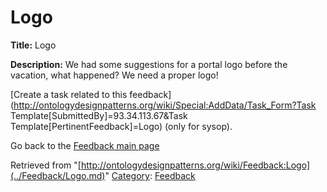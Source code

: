 #  Logo


__Title:__ Logo


__Description:__ We had some suggestions for a portal logo before the vacation, what happened? We need a proper logo! 


  




[Create a task related to this feedback](http://ontologydesignpatterns.org/wiki/Special:AddData/Task_Form?Task Template[SubmittedBy]=93.34.113.67&Task Template[PertinentFeedback]=Logo) (only for sysop).


  



Go back to the  [Feedback main page](../Feedback/Main.md "Feedback:Main")


  






Retrieved from "[http://ontologydesignpatterns.org/wiki/Feedback:Logo](../Feedback/Logo.md)"
 [Category](http://ontologydesignpatterns.org/wiki/Special:Categories "Special:Categories"): [Feedback](../Category/Feedback.md "Category:Feedback")